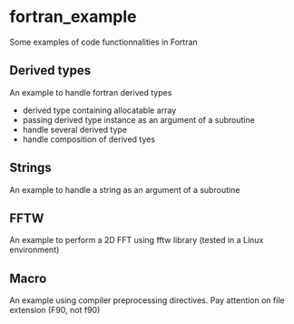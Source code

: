 # fortran_example
Some examples of code functionnalities in Fortran

## Derived types
An example to handle fortran derived types
 - derived type containing allocatable array
 - passing derived type instance as an argument of a subroutine
 - handle several derived type
 - handle composition of derived tyes

 ## Strings
 An example to handle a string as an argument of a subroutine

## FFTW
 An example to perform a 2D FFT using fftw library (tested in a Linux environment)

 ## Macro
 An example using compiler preprocessing directives. Pay attention on file extension (F90, not f90)